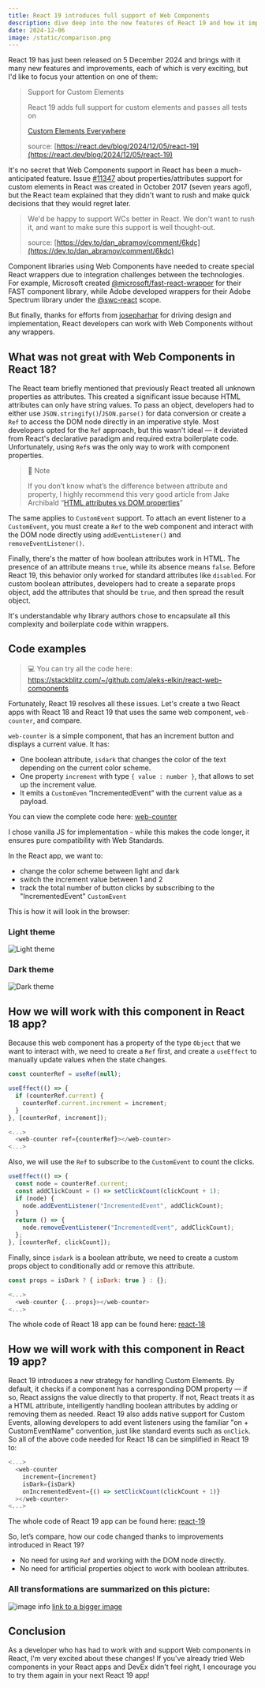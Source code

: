 ```yaml
---
title: React 19 introduces full support of Web Components
description: dive deep into the new features of React 19 and how it improves the integration with Web Components.
date: 2024-12-06
image: /static/comparison.png
---
```


React 19 has just been released on 5 December 2024 and brings with it many new features and improvements, each of which is very exciting, but I'd like to focus your attention on one of them:

> Support for Custom Elements
>
> React 19 adds full support for custom elements and passes all tests on
>
> [Custom Elements Everywhere](https://custom-elements-everywhere.com/)
>
> source: [https://react.dev/blog/2024/12/05/react-19](https://react.dev/blog/2024/12/05/react-19)

It's no secret that Web Components support in React has been a much-anticipated feature. Issue [#11347](https://github.com/facebook/react/issues/11347) about properties/attributes support for custom elements in React was created in October 2017 (seven years ago!), but the React team explained that they didn't want to rush and make quick decisions that they would regret later.

> We'd be happy to support WCs better in React. We don't want to rush it, and want to make sure this support is well thought-out.
>
> source: [https://dev.to/dan_abramov/comment/6kdc](https://dev.to/dan_abramov/comment/6kdc)

Component libraries using Web Components have needed to create special React wrappers due to integration challenges between the technologies. For example, Microsoft created [@microsoft/fast-react-wrapper](https://www.npmjs.com/package/@microsoft/fast-react-wrapper) for their FAST component library, while Adobe developed wrappers for their Adobe Spectrum library under the [@swc-react](https://opensource.adobe.com/spectrum-web-components/using-swc-react/) scope.

But finally, thanks for efforts from [josepharhar](https://github.com/josepharhar) for driving design and implementation, React developers can work with Web Components without any wrappers.

## What was not great with Web Components in React 18?

The React team briefly mentioned that previously React treated all unknown properties as attributes. This created a significant issue because HTML attributes can only have string values. To pass an object, developers had to either use `JSON.stringify()`/`JSON.parse()` for data conversion or create a `Ref` to access the DOM node directly in an imperative style. Most developers opted for the `Ref` approach, but this wasn't ideal — it deviated from React's declarative paradigm and required extra boilerplate code. Unfortunately, using `Ref`s was the only way to work with component properties.

> 📜 Note
>
> If you don’t know what’s the difference between attribute and property, I highly recommend this very good article from Jake Archibald “[HTML attributes vs DOM properties](https://jakearchibald.com/2024/attributes-vs-properties/)”

The same applies to `CustomEvent` support. To attach an event listener to a `CustomEvent`, you must create a `Ref` to the web component and interact with the DOM node directly using `addEventListener()` and `removeEventListener()`.

Finally, there's the matter of how boolean attributes work in HTML. The presence of an attribute means `true`, while its absence means `false`. Before React 19, this behavior only worked for standard attributes like `disabled`. For custom boolean attributes, developers had to create a separate props object, add the attributes that should be `true`, and then spread the result object.

It's understandable why library authors chose to encapsulate all this complexity and boilerplate code within wrappers.

## Code examples

> 💻
> You can try all the code here: https://stackblitz.com/~/github.com/aleks-elkin/react-web-components

Fortunately, React 19 resolves all these issues. Let's create a two React apps with React 18 and React 19 that uses the same web component, `web-counter`, and compare.

`web-counter` is a simple component, that has an increment button and displays a current value. It has:

- One boolean attribute, `isdark` that changes the color of the text depending on the current color scheme.
- One property `increment` with type `{ value : number }`, that allows to set up the increment value.
- It emits a `CustomEven` “IncrementedEvent” with the current value as a payload.

You can view the complete code here: [web-counter](https://github.com/aleks-elkin/react-web-components/blob/main/packages/web-components/web-counter.js)

I chose vanilla JS for implementation - while this makes the code longer, it ensures pure compatibility with Web Standards.

In the React app, we want to:

- change the color scheme between light and dark
- switch the increment value between 1 and 2
- track the total number of button clicks by subscribing to the "IncrementedEvent" `CustomEvent`

This is how it will look in the browser:

### Light theme

![Light theme](../assets/light.png)

### Dark theme

![Dark theme](../assets/dark.png)

## How we will work with this component in React 18 app?

Because this web component has a property of the type `Object` that we want to interact with, we need to create a `Ref` first, and create a `useEffect` to manually update values when the state changes.

```javascript
const counterRef = useRef(null);

useEffect(() => {
  if (counterRef.current) {
    counterRef.current.increment = increment;
  }
}, [counterRef, increment]);

<...>
  <web-counter ref={counterRef}></web-counter>
<...>
```

Also, we will use the `Ref` to subscribe to the `CustomEvent` to count the clicks.

```javascript
useEffect(() => {
  const node = counterRef.current;
  const addClickCount = () => setClickCount(clickCount + 1);
  if (node) {
    node.addEventListener("IncrementedEvent", addClickCount);
  }
  return () => {
    node.removeEventListener("IncrementedEvent", addClickCount);
  };
}, [counterRef, clickCount]);
```

Finally, since `isdark` is a boolean attribute, we need to create a custom props object to conditionally add or remove this attribute.

```javascript
const props = isDark ? { isDark: true } : {};

<...>
  <web-counter {...props}></web-counter>
<...>
```

The whole code of React 18 app can be found here: [react-18](https://github.com/aleks-elkin/react-web-components/tree/main/packages/react-18)

## How we will work with this component in React 19 app?

React 19 introduces a new strategy for handling Custom Elements. By default, it checks if a component has a corresponding DOM property — if so, React assigns the value directly to that property. If not, React treats it as a HTML attribute, intelligently handling boolean attributes by adding or removing them as needed. React 19 also adds native support for Custom Events, allowing developers to add event listeners using the familiar "on + CustomEventName" convention, just like standard events such as `onClick`. So all of the above code needed for React 18 can be simplified in React 19 to:

```javascript
<...>
  <web-counter
    increment={increment}
    isDark={isDark}
    onIncrementedEvent={() => setClickCount(clickCount + 1)}
  ></web-counter>
<...>
```

The whole code of React 19 app can be found here: [react-19](https://github.com/aleks-elkin/react-web-components/tree/main/packages/react-19)

So, let’s compare, how our code changed thanks to improvements introduced in React 19?

- No need for using `Ref` and working with the DOM node directly.
- No need for artificial properties object to work with boolean attributes.

### All transformations are summarized on this picture:

![image info](/static/comparison.png)
[link to a bigger image](/static/comparison.png)

## Conclusion

As a developer who has had to work with and support Web components in React, I'm very excited about these changes! If you've already tried Web components in your React apps and DevEx didn't feel right, I encourage you to try them again in your next React 19 app!
